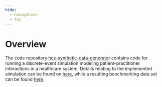 ```yaml
---
hide:
  - navigation
  - toc
---
```


# Overview

The code repository [hcs-synthetic-data-generator](https://github.com/NicklasXYZ/hcs-synthetic-data-generator) contains code for running a discrete-event simulation modeling patient-practitioner interactions in a healthcare system. Details relating to the implemented simulation can be found on [here](sim.md), while a resulting benchmarking data set can be found [here](vis.md). 

